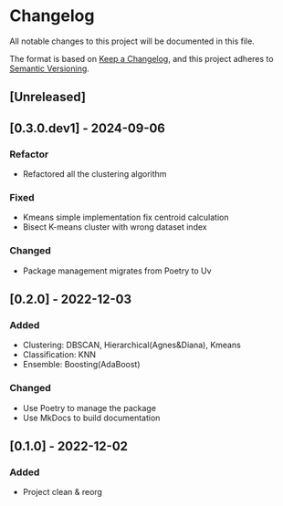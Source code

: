 # Changelog

All notable changes to this project will be documented in this file.

The format is based on [Keep a Changelog](https://keepachangelog.com/en/1.1.0/),
and this project adheres to [Semantic Versioning](https://semver.org/spec/v2.0.0.html).

## [Unreleased]

## [0.3.0.dev1] - 2024-09-06

### Refactor
- Refactored all the clustering algorithm

### Fixed
- Kmeans simple implementation fix centroid calculation
- Bisect K-means cluster with wrong dataset index

### Changed
- Package management migrates from Poetry to Uv


## [0.2.0] - 2022-12-03

### Added
- Clustering: DBSCAN, Hierarchical(Agnes&Diana), Kmeans
- Classification: KNN
- Ensemble: Boosting(AdaBoost)

### Changed
- Use Poetry to manage the package
- Use MkDocs to build documentation

## [0.1.0] - 2022-12-02
### Added
- Project clean & reorg
